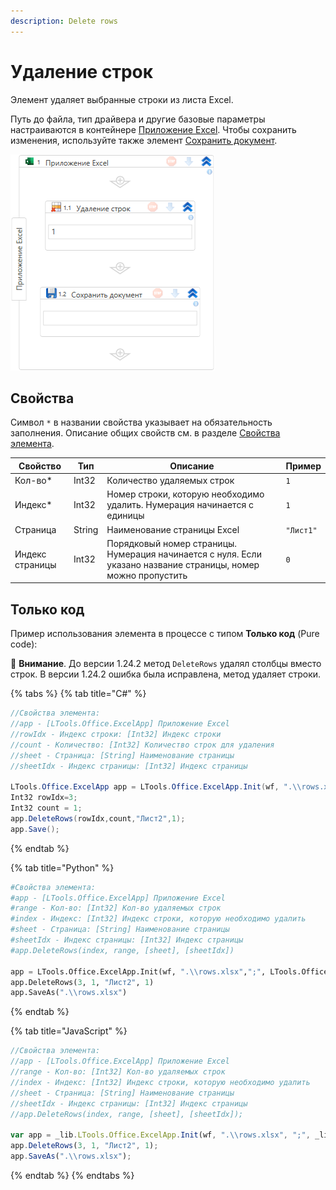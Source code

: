```yaml
---
description: Delete rows
---
```



# Удаление строк

Элемент удаляет выбранные строки из листа Excel.

Путь до файла, тип драйвера и другие базовые параметры настраиваются в контейнере [Приложение Excel](https://docs.primo-rpa.ru/primo-rpa/g_elements/el_basic/els_excel/el_excel_app). Чтобы сохранить изменения, используйте также элемент [Сохранить документ](https://docs.primo-rpa.ru/primo-rpa/g_elements/el_basic/els_excel/el_excel_save). 

![](../../../resources/activities/basic/excel/wfdeleterows-fixed.png)

## Свойства

Символ `*` в названии свойства указывает на обязательность заполнения. Описание общих свойств см. в разделе [Свойства элемента](https://docs.primo-rpa.ru/primo-rpa/primo-studio/process/elements#svoistva-elementa).

| Свойство        | Тип    | Описание                                                    | Пример    |
| --------------- | ------ | ----------------------------------------------------------- | --------- |
| Кол-во\*        | Int32  | Количество удаляемых строк                                  | `1`       |
| Индекс\*        | Int32  | Номер строки, которую необходимо удалить. Нумерация начинается с единицы | `1`|
| Страница        | String | Наименование страницы Excel                                 | `"Лист1"` |
| Индекс страницы | Int32  | Порядковый номер страницы. Нумерация начинается с нуля. Если указано название страницы, номер можно пропустить | `0` |
 
## Только код

Пример использования элемента в процессе с типом **Только код** (Pure code):

:small_orange_diamond: **Внимание**. До версии 1.24.2 метод `DeleteRows` удалял столбцы вместо строк. В версии 1.24.2 ошибка была исправлена, метод удаляет строки.

{% tabs %}
{% tab title="C#" %}
```csharp
//Свойства элемента:
//app - [LTools.Office.ExcelApp] Приложение Excel
//rowIdx - Индекс строки: [Int32] Индекс строки
//count - Количество: [Int32] Количество строк для удаления
//sheet - Страница: [String] Наименование страницы
//sheetIdx - Индекс страницы: [Int32] Индекс страницы
		
LTools.Office.ExcelApp app = LTools.Office.ExcelApp.Init(wf, ".\\rows.xlsx", ";", LTools.Office.Model.InteropTypes.DX);
Int32 rowIdx=3;
Int32 count = 1;
app.DeleteRows(rowIdx,count,"Лист2",1);
app.Save();
```
{% endtab %}

{% tab title="Python" %}
```python
#Свойства элемента:
#app - [LTools.Office.ExcelApp] Приложение Excel
#range - Кол-во: [Int32] Кол-во удаляемых строк
#index - Индекс: [Int32] Индекс строки, которую необходимо удалить
#sheet - Страница: [String] Наименование страницы
#sheetIdx - Индекс страницы: [Int32] Индекс страницы
#app.DeleteRows(index, range, [sheet], [sheetIdx])

app = LTools.Office.ExcelApp.Init(wf, ".\\rows.xlsx",";", LTools.Office.Model.InteropTypes.DX)
app.DeleteRows(3, 1, "Лист2", 1)
app.SaveAs(".\\rows.xlsx")
```
{% endtab %}

{% tab title="JavaScript" %}
```javascript
//Свойства элемента:
//app - [LTools.Office.ExcelApp] Приложение Excel
//range - Кол-во: [Int32] Кол-во удаляемых строк
//index - Индекс: [Int32] Индекс строки, которую необходимо удалить
//sheet - Страница: [String] Наименование страницы
//sheetIdx - Индекс страницы: [Int32] Индекс страницы
//app.DeleteRows(index, range, [sheet], [sheetIdx]); 
		
var app = _lib.LTools.Office.ExcelApp.Init(wf, ".\\rows.xlsx", ";", _lib.LTools.Office.Model.InteropTypes.DX);
app.DeleteRows(3, 1, "Лист2", 1);
app.SaveAs(".\\rows.xlsx");
```
{% endtab %}
{% endtabs %}
